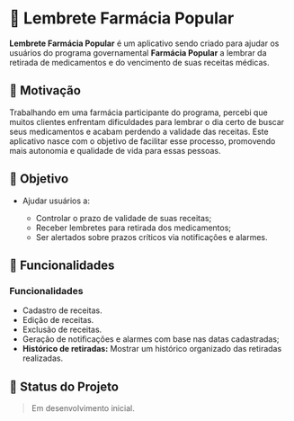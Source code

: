 # 💊 Lembrete Farmácia Popular

**Lembrete Farmácia Popular** é um aplicativo sendo criado para ajudar os usuários do programa governamental **Farmácia Popular** a lembrar da retirada de medicamentos e do vencimento de suas receitas médicas.

## 🧠 Motivação

Trabalhando em uma farmácia participante do programa, percebi que muitos clientes enfrentam dificuldades para lembrar o dia certo de buscar seus medicamentos e acabam perdendo a validade das receitas. Este aplicativo nasce com o objetivo de facilitar esse processo, promovendo mais autonomia e qualidade de vida para essas pessoas.

## 🎯 Objetivo

* Ajudar usuários a:

  * Controlar o prazo de validade de suas receitas;
  * Receber lembretes para retirada dos medicamentos;
  * Ser alertados sobre prazos críticos via notificações e alarmes.

## 📱 Funcionalidades

### Funcionalidades

* Cadastro de receitas.
* Edição de receitas.
* Exclusão de receitas.
* Geração de notificações e alarmes com base nas datas cadastradas;
* **Histórico de retiradas:** Mostrar um histórico organizado das retiradas realizadas.

## 🚧 Status do Projeto

> Em desenvolvimento inicial.
